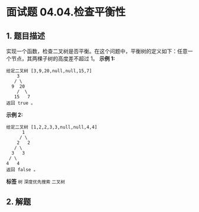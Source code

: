 # 面试题 04.04.检查平衡性

## 1. 题目描述

实现一个函数，检查二叉树是否平衡。在这个问题中，平衡树的定义如下：任意一个节点，其两棵子树的高度差不超过 1。
**示例 1:** 
```
给定二叉树 [3,9,20,null,null,15,7]
    3
   / \
  9  20
    /  \
   15   7
返回 true 。
```

 **示例 2:** 
```
给定二叉树 [1,2,2,3,3,null,null,4,4]
      1
     / \
    2   2
   / \
  3   3
 / \
4   4
返回 false 。
```

 
**标签**
`树` `深度优先搜索` `二叉树` 


## 2. 解题

